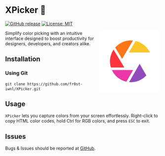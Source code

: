 # XPicker 🌈

[![GitHub release]()](https://github.com/fr0st-iwnl/XPicker/releases)
[![License: MIT](https://img.shields.io/badge/license-MIT-blue)](https://opensource.org/licenses/MIT)

<img align="right" width="200" src="https://raw.githubusercontent.com/fr0st-iwnl/assets/main/thumbnails/XPicker.png">

Simplify color picking with an intuitive interface designed to boost productivity for designers, developers, and creators alike.


## Installation

### Using Git
```
git clone https://github.com/fr0st-iwnl/XPicker.git
```

## Usage

`XPicker` lets you capture colors from your screen effortlessly. Right-click to copy HTML color codes, hold Ctrl for RGB colors, and press `ESC` to exit.

## Issues

Bugs & Issues should be reported at [GitHub](https://github.com/fr0st-iwnl/XPicker/issues).

